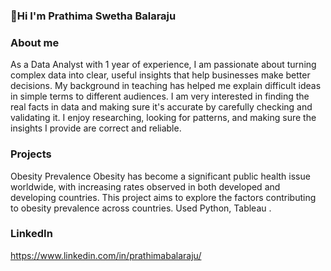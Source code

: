 ### 👋Hi I'm Prathima Swetha Balaraju

### About me 
As a Data Analyst with 1 year of experience, I am passionate about turning complex data into clear, useful insights that help businesses make better decisions. My background in teaching has helped me explain difficult ideas in simple terms to different audiences. I am very interested in finding the real facts in data and making sure it's accurate by carefully checking and validating it. I enjoy researching, looking for patterns, and making sure the insights I provide are correct and reliable.

### Projects 
Obesity Prevalence
Obesity has become a significant public health issue worldwide, with increasing rates observed in both developed and developing countries. This project aims to explore the factors contributing to obesity prevalence across countries. Used Python, Tableau .

### LinkedIn
https://www.linkedin.com/in/prathimabalaraju/

